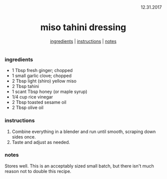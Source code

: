 <p align="right">12.31.2017</p>

<h1 align="center">miso tahini dressing</h1>

<div align="center">
  <a href="#ingredients">ingredients</a> | 
  <a href="#instructions">instructions</a> | 
  <a href="#notes">notes</a>
</div>
<br>

### ingredients
- 1 Tbsp fresh ginger; chopped
- 1 small garlic clove; chopped
- 2 Tbsp light (shiro) yellow miso
- 2 Tbsp tahini
- 1 scant Tbsp honey (or maple syrup)
- 1/4 cup rice vinegar
- 2 Tbsp toasted sesame oil
- 2 Tbsp olive oil

### instructions
1. Combine everything in a blender and run until smooth, scraping  down sides once. 
2. Taste and adjust as needed.

### notes
Stores well.  This is an acceptably sized small batch, but there isn't much reason not to double this recipe. 

